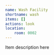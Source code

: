 ```yaml
---
name: Wash Facility
shortname: wash
items: []
actions: look
location:
    room: 0002
---
```

Item description here
